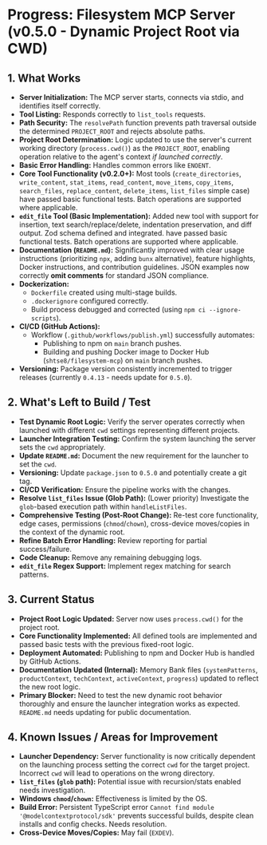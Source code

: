 # Progress: Filesystem MCP Server (v0.5.0 - Dynamic Project Root via CWD)

## 1. What Works

- **Server Initialization:** The MCP server starts, connects via stdio, and
  identifies itself correctly.
- **Tool Listing:** Responds correctly to `list_tools` requests.
- **Path Security:** The `resolvePath` function prevents path traversal outside
  the determined `PROJECT_ROOT` and rejects absolute paths.
- **Project Root Determination:** Logic updated to use the server's current
  working directory (`process.cwd()`) as the `PROJECT_ROOT`, enabling operation
  relative to the agent's context _if launched correctly_.
- **Basic Error Handling:** Handles common errors like `ENOENT`.
- **Core Tool Functionality (v0.2.0+):** Most tools (`create_directories`,
  `write_content`, `stat_items`, `read_content`, `move_items`, `copy_items`,
  `search_files`, `replace_content`, `delete_items`, `list_files` simple case)
  have passed basic functional tests. Batch operations are supported where
  applicable.
- **`edit_file` Tool (Basic Implementation):** Added new tool with support for
  insertion, text search/replace/delete, indentation preservation, and diff
  output. Zod schema defined and integrated. have passed basic functional tests.
  Batch operations are supported where applicable.
- **Documentation (`README.md`):** Significantly improved with clear usage
  instructions (prioritizing `npx`, adding `bunx` alternative), feature
  highlights, Docker instructions, and contribution guidelines. JSON examples
  now correctly **omit comments** for standard JSON compliance.
- **Dockerization:**
  - `Dockerfile` created using multi-stage builds.
  - `.dockerignore` configured correctly.
  - Build process debugged and corrected (using `npm ci --ignore-scripts`).
- **CI/CD (GitHub Actions):**
  - Workflow (`.github/workflows/publish.yml`) successfully automates:
    - Publishing to npm on `main` branch pushes.
    - Building and pushing Docker image to Docker Hub (`shtse8/filesystem-mcp`)
      on `main` branch pushes.
- **Versioning:** Package version consistently incremented to trigger releases
  (currently `0.4.13` - needs update for `0.5.0`).

## 2. What's Left to Build / Test

- **Test Dynamic Root Logic:** Verify the server operates correctly when
  launched with different `cwd` settings representing different projects.
- **Launcher Integration Testing:** Confirm the system launching the server sets
  the `cwd` appropriately.
- **Update `README.md`:** Document the new requirement for the launcher to set
  the `cwd`.
- **Versioning:** Update `package.json` to `0.5.0` and potentially create a git
  tag.
- **CI/CD Verification:** Ensure the pipeline works with the changes.
- **Resolve `list_files` Issue (Glob Path):** (Lower priority) Investigate the
  `glob`-based execution path within `handleListFiles`.
- **Comprehensive Testing (Post-Root Change):** Re-test core functionality, edge
  cases, permissions (`chmod`/`chown`), cross-device moves/copies in the context
  of the dynamic root.
- **Refine Batch Error Handling:** Review reporting for partial success/failure.
- **Code Cleanup:** Remove any remaining debugging logs.
- **`edit_file` Regex Support:** Implement regex matching for search patterns.

## 3. Current Status

- **Project Root Logic Updated:** Server now uses `process.cwd()` for the
  project root.
- **Core Functionality Implemented:** All defined tools are implemented and
  passed basic tests with the previous fixed-root logic.
- **Deployment Automated:** Publishing to npm and Docker Hub is handled by
  GitHub Actions.
- **Documentation Updated (Internal):** Memory Bank files (`systemPatterns`,
  `productContext`, `techContext`, `activeContext`, `progress`) updated to
  reflect the new root logic.
- **Primary Blocker:** Need to test the new dynamic root behavior thoroughly and
  ensure the launcher integration works as expected. `README.md` needs updating
  for public documentation.

## 4. Known Issues / Areas for Improvement

- **Launcher Dependency:** Server functionality is now critically dependent on
  the launching process setting the correct `cwd` for the target project.
  Incorrect `cwd` will lead to operations on the wrong directory.
- **`list_files` (`glob` path):** Potential issue with recursion/stats enabled
  needs investigation.
- **Windows `chmod`/`chown`:** Effectiveness is limited by the OS.
- **Build Error:** Persistent TypeScript error
  `Cannot find module '@modelcontextprotocol/sdk'` prevents successful builds,
  despite clean installs and config checks. Needs resolution.
- **Cross-Device Moves/Copies:** May fail (`EXDEV`).
